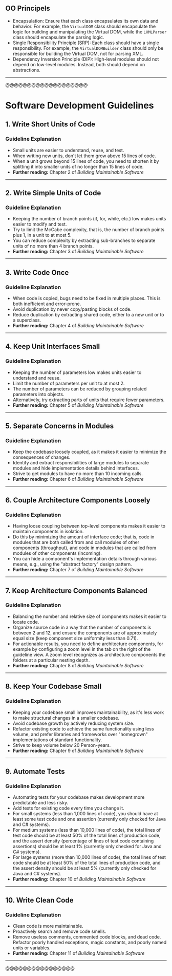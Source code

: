 ## OO Principels

- Encapsulation: Ensure that each class encapsulates its own data and behavior.
  For example, the `VirtualDOM` class should encapsulate the logic for building
  and manipulating the Virtual DOM, while the `LXMLParser` class should
  encapsulate the parsing logic.
- Single Responsibility Principle (SRP): Each class should have a single
  responsibility. For example, the `VirtualDOMBuilder` class should only be
  responsible for building the Virtual DOM, not for parsing XML.
- Dependency Inversion Principle (DIP): High-level modules should not depend on
  low-level modules. Instead, both should depend on abstractions.



--------

@@@@@@@@@@@@@@@@@@@

# Software Development Guidelines

## 1. Write Short Units of Code

### Guideline Explanation

- Small units are easier to understand, reuse, and test.
- When writing new units, don't let them grow above 15 lines of code.
- When a unit grows beyond 15 lines of code, you need to shorten it by
  splitting it into smaller units of no longer than 15 lines of code.
- **Further reading:** Chapter 2 of _Building Maintainable Software_

---

## 2. Write Simple Units of Code

### Guideline Explanation

- Keeping the number of branch points (if, for, while, etc.) low makes units
  easier to modify and test.
- Try to limit the McCabe complexity, that is, the number of branch points plus
  1, in a unit to at most 5.
- You can reduce complexity by extracting sub-branches to separate units of no
  more than 4 branch points.
- **Further reading:** Chapter 3 of _Building Maintainable Software_

---

## 3. Write Code Once

### Guideline Explanation

- When code is copied, bugs need to be fixed in multiple places. This is both
  inefficient and error-prone.
- Avoid duplication by never copy/pasting blocks of code.
- Reduce duplication by extracting shared code, either to a new unit or to a
  superclass.
- **Further reading:** Chapter 4 of _Building Maintainable Software_

---

## 4. Keep Unit Interfaces Small

### Guideline Explanation

- Keeping the number of parameters low makes units easier to understand and
  reuse.
- Limit the number of parameters per unit to at most 2.
- The number of parameters can be reduced by grouping related parameters into
  objects.
- Alternatively, try extracting parts of units that require fewer parameters.
- **Further reading:** Chapter 5 of _Building Maintainable Software_

---

## 5. Separate Concerns in Modules

### Guideline Explanation

- Keep the codebase loosely coupled, as it makes it easier to minimize the
  consequences of changes.
- Identify and extract responsibilities of large modules to separate modules
  and hide implementation details behind interfaces.
- Strive to get modules to have no more than 10 incoming calls.
- **Further reading:** Chapter 6 of _Building Maintainable Software_

---

## 6. Couple Architecture Components Loosely

### Guideline Explanation

- Having loose coupling between top-level components makes it easier to
  maintain components in isolation.
- Do this by minimizing the amount of interface code; that is, code in modules
  that are both called from and call modules of other components (throughput),
  and code in modules that are called from modules of other components
  (incoming).
- You can hide a component's implementation details through various means,
  e.g., using the "abstract factory" design pattern.
- **Further reading:** Chapter 7 of _Building Maintainable Software_

---

## 7. Keep Architecture Components Balanced

### Guideline Explanation

- Balancing the number and relative size of components makes it easier to
  locate code.
- Organize source code in a way that the number of components is between 2 and
  12, and ensure the components are of approximately equal size (keep component
  size uniformity less than 0.71).
- For actionable results, you need to define architecture components, for
  example by configuring a zoom level in the tab on the right of the guideline
  view. A zoom level recognizes as architecture components the folders at a
  particular nesting depth.
- **Further reading:** Chapter 8 of _Building Maintainable Software_

---

## 8. Keep Your Codebase Small

### Guideline Explanation

- Keeping your codebase small improves maintainability, as it's less work to
  make structural changes in a smaller codebase.
- Avoid codebase growth by actively reducing system size.
- Refactor existing code to achieve the same functionality using less volume,
  and prefer libraries and frameworks over "homegrown" implementations of
  standard functionality.
- Strive to keep volume below 20 Person-years.
- **Further reading:** Chapter 9 of _Building Maintainable Software_

---

## 9. Automate Tests

### Guideline Explanation

- Automating tests for your codebase makes development more predictable and
  less risky.
- Add tests for existing code every time you change it.
- For small systems (less than 1,000 lines of code), you should have at least
  some test code and one assertion (currently only checked for Java and C#
  systems).
- For medium systems (less than 10,000 lines of code), the total lines of test
  code should be at least 50% of the total lines of production code, and the
  assert density (percentage of lines of test code containing assertions)
  should be at least 1% (currently only checked for Java and C# systems).
- For large systems (more than 10,000 lines of code), the total lines of test
  code should be at least 50% of the total lines of production code, and the
  assert density should be at least 5% (currently only checked for Java and C#
  systems).
- **Further reading:** Chapter 10 of _Building Maintainable Software_

---

## 10. Write Clean Code

### Guideline Explanation

- Clean code is more maintainable.
- Proactively search and remove code smells.
- Remove useless comments, commented code blocks, and dead code. Refactor
  poorly handled exceptions, magic constants, and poorly named units or
  variables.
- **Further reading:** Chapter 11 of _Building Maintainable Software_



-------
@@@@@@@@@@@@@@@@
